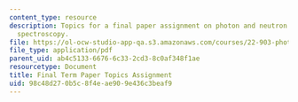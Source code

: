 ```yaml
---
content_type: resource
description: Topics for a final paper assignment on photon and neutron scattering
  spectroscopy.
file: https://ol-ocw-studio-app-qa.s3.amazonaws.com/courses/22-903-photon-and-neutron-scattering-spectroscopy-and-its-applications-in-condensed-matter-spring-2005/98c48d270b5c8f4eae909e436c3beaf9_fnl_assgnmnt_r.pdf
file_type: application/pdf
parent_uid: ab4c5133-6676-6c33-2cd3-8c0af348f1ae
resourcetype: Document
title: Final Term Paper Topics Assignment
uid: 98c48d27-0b5c-8f4e-ae90-9e436c3beaf9
---
```

